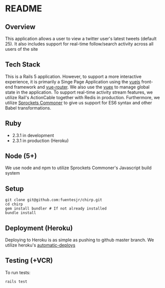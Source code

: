 # README


## Overview
This application allows a user to view a twitter user's latest tweets (default 25). It also includes support for real-time follow/search activity across all users of the site


## Tech Stack
This is a Rails 5 application. However, to support a more interactive experience, it is primarily a Singe Page Application using the [vuejs](https://vuejs.org/) front-end framework and [vue-router](https://github.com/vuejs/vue-router). We also use the [vuex](https://github.com/vuejs/vuex) to manage global state in the application. To support real-time activity stream features, we utilize Rail's ActionCable together with Redis in production. Furthermore, we utilize [Sprockets Commoner](https://github.com/Shopify/sprockets-commoner) to give us support for ES6 syntax and other Babel transformations.


## Ruby
* 2.3.1 in development
* 2.3.1 in production (Heroku)

## Node (5+)
We use node and npm to utilize Sprockets Commoner's Javascript build system

## Setup
```
git clone git@github.com:fuentesjr/chirp.git
cd chirp
gem install bundler # If not already installed
bundle install
```


## Deployment (Heroku)
Deploying to Heroku is as simple as pushing to github master branch. We utilize heroku's [automatic-deploys](https://devcenter.heroku.com/articles/github-integration#automatic-deploys)


## Testing (+VCR)
To run tests: 
```
rails test
```
